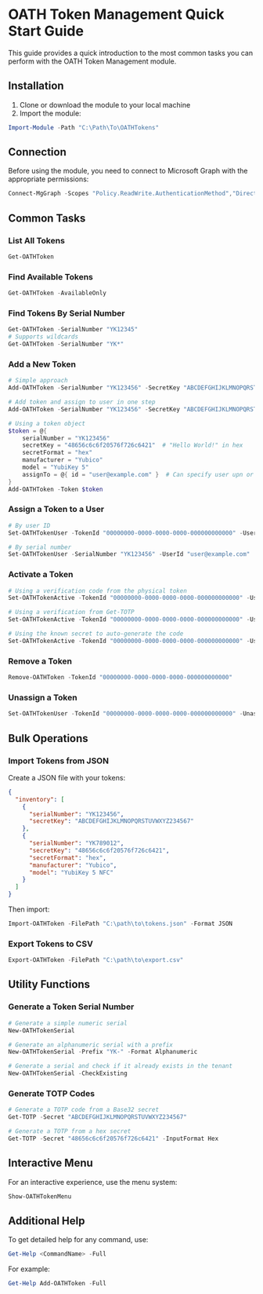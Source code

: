 # OATH Token Management Quick Start Guide

This guide provides a quick introduction to the most common tasks you can perform with the OATH Token Management module.

## Installation

1. Clone or download the module to your local machine
2. Import the module:

```powershell
Import-Module -Path "C:\Path\To\OATHTokens"
```

## Connection

Before using the module, you need to connect to Microsoft Graph with the appropriate permissions:

```powershell
Connect-MgGraph -Scopes "Policy.ReadWrite.AuthenticationMethod","Directory.Read.All"
```

## Common Tasks

### List All Tokens

```powershell
Get-OATHToken
```

### Find Available Tokens

```powershell
Get-OATHToken -AvailableOnly
```

### Find Tokens By Serial Number

```powershell
Get-OATHToken -SerialNumber "YK12345"
# Supports wildcards
Get-OATHToken -SerialNumber "YK*"
```

### Add a New Token

```powershell
# Simple approach
Add-OATHToken -SerialNumber "YK123456" -SecretKey "ABCDEFGHIJKLMNOPQRSTUVWXYZ234567"

# Add token and assign to user in one step
Add-OATHToken -SerialNumber "YK123456" -SecretKey "ABCDEFGHIJKLMNOPQRSTUVWXYZ234567" -UserId "user@example.com"

# Using a token object
$token = @{
    serialNumber = "YK123456"
    secretKey = "48656c6c6f20576f726c6421"  # "Hello World!" in hex
    secretFormat = "hex"
    manufacturer = "Yubico"
    model = "YubiKey 5"
    assignTo = @{ id = "user@example.com" }  # Can specify user upn or id
}
Add-OATHToken -Token $token
```

### Assign a Token to a User

```powershell
# By user ID
Set-OATHTokenUser -TokenId "00000000-0000-0000-0000-000000000000" -UserId "user@example.com"

# By serial number
Set-OATHTokenUser -SerialNumber "YK123456" -UserId "user@example.com"
```

### Activate a Token

```powershell
# Using a verification code from the physical token
Set-OATHTokenActive -TokenId "00000000-0000-0000-0000-000000000000" -UserId "user@example.com" -VerificationCode "123456"

# Using a verification from Get-TOTP
Set-OATHTokenActive -TokenId "00000000-0000-0000-0000-000000000000" -UserId "user@example.com" -VerificationCode (Get-TOTP -Secret "ABCDEFGHIJKLMNOPQRSTUVWXYZ234567")

# Using the known secret to auto-generate the code
Set-OATHTokenActive -TokenId "00000000-0000-0000-0000-000000000000" -UserId "user@example.com" -Secret "ABCDEFGHIJKLMNOPQRSTUVWXYZ234567"
```

### Remove a Token

```powershell
Remove-OATHToken -TokenId "00000000-0000-0000-0000-000000000000"
```

### Unassign a Token

```powershell
Set-OATHTokenUser -TokenId "00000000-0000-0000-0000-000000000000" -Unassign
```

## Bulk Operations

### Import Tokens from JSON

Create a JSON file with your tokens:

```json
{
  "inventory": [
    {
      "serialNumber": "YK123456",
      "secretKey": "ABCDEFGHIJKLMNOPQRSTUVWXYZ234567"
    },
    {
      "serialNumber": "YK789012",
      "secretKey": "48656c6c6f20576f726c6421",
      "secretFormat": "hex",
      "manufacturer": "Yubico",
      "model": "YubiKey 5 NFC"
    }
  ]
}
```

Then import:

```powershell
Import-OATHToken -FilePath "C:\path\to\tokens.json" -Format JSON
```

### Export Tokens to CSV

```powershell
Export-OATHToken -FilePath "C:\path\to\export.csv"
```

## Utility Functions

### Generate a Token Serial Number

```powershell
# Generate a simple numeric serial
New-OATHTokenSerial

# Generate an alphanumeric serial with a prefix
New-OATHTokenSerial -Prefix "YK-" -Format Alphanumeric

# Generate a serial and check if it already exists in the tenant
New-OATHTokenSerial -CheckExisting
```

### Generate TOTP Codes

```powershell
# Generate a TOTP code from a Base32 secret
Get-TOTP -Secret "ABCDEFGHIJKLMNOPQRSTUVWXYZ234567"

# Generate a TOTP from a hex secret
Get-TOTP -Secret "48656c6c6f20576f726c6421" -InputFormat Hex
```

## Interactive Menu

For an interactive experience, use the menu system:

```powershell
Show-OATHTokenMenu
```

## Additional Help

To get detailed help for any command, use:

```powershell
Get-Help <CommandName> -Full
```

For example:

```powershell
Get-Help Add-OATHToken -Full
```
